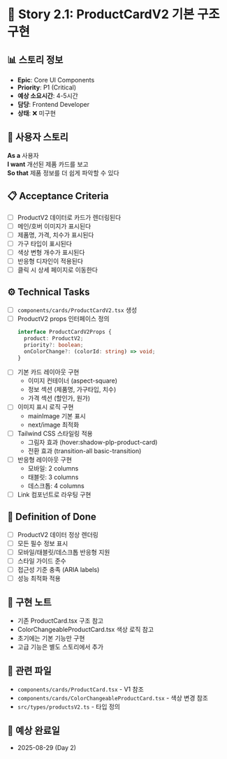 # 📝 Story 2.1: ProductCardV2 기본 구조 구현

## 📊 스토리 정보
- **Epic**: Core UI Components
- **Priority**: P1 (Critical)
- **예상 소요시간**: 4-5시간
- **담당**: Frontend Developer
- **상태**: ❌ 미구현

## 🎯 사용자 스토리
**As a** 사용자  
**I want** 개선된 제품 카드를 보고  
**So that** 제품 정보를 더 쉽게 파악할 수 있다

## 📋 Acceptance Criteria
- [ ] ProductV2 데이터로 카드가 렌더링된다
- [ ] 메인/호버 이미지가 표시된다
- [ ] 제품명, 가격, 치수가 표시된다
- [ ] 가구 타입이 표시된다
- [ ] 색상 변형 개수가 표시된다
- [ ] 반응형 디자인이 적용된다
- [ ] 클릭 시 상세 페이지로 이동한다

## ⚙️ Technical Tasks
- [ ] `components/cards/ProductCardV2.tsx` 생성
- [ ] ProductV2 props 인터페이스 정의
  ```typescript
  interface ProductCardV2Props {
    product: ProductV2;
    priority?: boolean;
    onColorChange?: (colorId: string) => void;
  }
  ```
- [ ] 기본 카드 레이아웃 구현
  - 이미지 컨테이너 (aspect-square)
  - 정보 섹션 (제품명, 가구타입, 치수)
  - 가격 섹션 (할인가, 원가)
- [ ] 이미지 표시 로직 구현
  - mainImage 기본 표시
  - next/image 최적화
- [ ] Tailwind CSS 스타일링 적용
  - 그림자 효과 (hover:shadow-plp-product-card)
  - 전환 효과 (transition-all basic-transition)
- [ ] 반응형 레이아웃 구현
  - 모바일: 2 columns
  - 태블릿: 3 columns  
  - 데스크톱: 4 columns
- [ ] Link 컴포넌트로 라우팅 구현

## 🎯 Definition of Done
- [ ] ProductV2 데이터 정상 렌더링
- [ ] 모든 필수 정보 표시
- [ ] 모바일/태블릿/데스크톱 반응형 지원
- [ ] 스타일 가이드 준수
- [ ] 접근성 기준 충족 (ARIA labels)
- [ ] 성능 최적화 적용

## 📝 구현 노트
- 기존 ProductCard.tsx 구조 참고
- ColorChangeableProductCard.tsx 색상 로직 참고
- 초기에는 기본 기능만 구현
- 고급 기능은 별도 스토리에서 추가

## 🔗 관련 파일
- `components/cards/ProductCard.tsx` - V1 참조
- `components/cards/ColorChangeableProductCard.tsx` - 색상 변경 참조
- `src/types/productsV2.ts` - 타입 정의

## 📅 예상 완료일
- 2025-08-29 (Day 2)